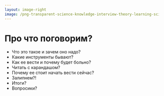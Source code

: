 ```yaml
---
layout: image-right
image: /png-transparent-science-knowledge-interview-theory-learning-science-course-area-mock-interview.png
---
```


# Про что поговорим?

- Что это такое и зачем оно надо?
- Какие инструменты бывают?
- Как ее вести и почему будет больно?
- Читать с карандашом?
- Почему ее стоит начать вести сейчас?
- Залипнем?!
- Итоги?
- Вопросики?

<!--
- Озвучивание плана

Добрый день! Сегодня мы поговорим о персональной базе знаний. Зачем она нужна? В современном мире мы сталкиваемся с огромным потоком информации: лекции, книги, статьи, новости, проекты. Запомнить и структурировать все это становится все сложнее. Персональная база знаний – это инструмент, который помогает навести порядок в этом хаосе. Она позволяет сохранять важную информацию, возвращаться к ней позже и, самое главное, использовать знания для решения задач.
-->
